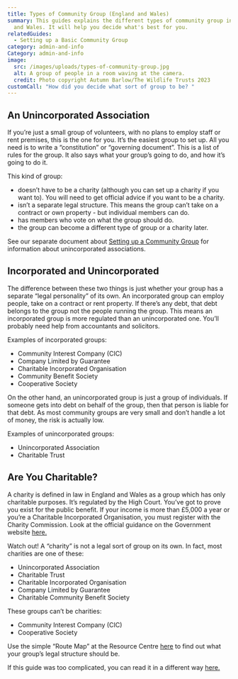 ```yaml
---
title: Types of Community Group (England and Wales)
summary: This guides explains the different types of community group in England
  and Wales. It will help you decide what's best for you.
relatedGuides:
  - Setting up a Basic Community Group
category: admin-and-info
Category: admin-and-info
image:
  src: /images/uploads/types-of-community-group.jpg
  alt: A group of people in a room waving at the camera.
  credit: Photo copyright Autumn Barlow/The Wildlife Trusts 2023
customCall: "How did you decide what sort of group to be? "
---
```

## An Unincorporated Association
If you’re just a small group of volunteers, with no plans to employ staff or rent premises, this is the one for you.
It’s the easiest group to set up. All you need is to write a “constitution” or “governing document”. This is a list of rules for the group. It also says what your group’s going to do, and how it’s going to do it.



This kind of group:
* doesn’t have to be a charity (although you can set up a charity if you want to). You will need to get official advice if you want to be a charity.
* isn’t a separate legal structure. This means the group can’t take on a contract or own property - but individual members can do.
* has members who vote on what the group should do.
* the group can become a different type of group or a charity later.


See our separate document about [Setting up a Community Group]() for information about unincorporated associations.



## Incorporated and Unincorporated
The difference between these two things is just whether your group has a separate “legal personality” of its own. An incorporated group can employ people, take on a contract or rent property. If there’s any debt, that debt belongs to the group not the people running the group. This means an incorporated group is more regulated than an unincorporated one. You’ll probably need help from accountants and solicitors.


Examples of incorporated groups:
* Community Interest Company (CIC)
* Company Limited by Guarantee
* Charitable Incorporated Organisation
* Community Benefit Society
* Cooperative Society


On the other hand, an unincorporated group is just a group of individuals. If someone gets into debt on behalf of the group, then that person is liable for that debt. As most community groups are very small and don’t handle a lot of money, the risk is actually low.



Examples of unincorporated groups:
* Unincorporated Association
* Charitable Trust



## Are You Charitable?
A charity is defined in law in England and Wales as a group which has only charitable purposes. It’s regulated by the High Court. You’ve got to prove you exist for the public benefit. If your income is more than £5,000 a year or you’re a Charitable Incorporated Organisation, you must register with the Charity Commission. Look at the official guidance on the Government website [here.](https://www.gov.uk/government/publications/what-makes-a-charity-cc4/what-makes-a-charity-cc4 "Gov UK")



Watch out! A “charity” is not a legal sort of group on its own. In fact, most charities are one of these:
* Unincorporated Association
* Charitable Trust
* Charitable Incorporated Organisation
* Company Limited by Guarantee
* Charitable Community Benefit Society



These groups can’t be charities:
* Community Interest Company (CIC)
* Cooperative Society



Use the simple “Route Map” at the Resource Centre [here](https://www.resourcecentre.org.uk/information/routemap/) to find out what your group’s legal structure should be.



If this guide was too complicated, you can read it in a different way [here.](https://mycommunity.org.uk/choosing-the-right-organisational-structure-for-your-group "My Community.org.uk")






